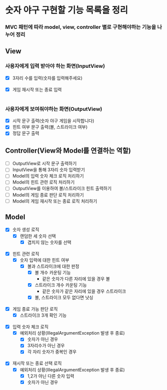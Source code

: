 # 숫자 야구 구현할 기능 목록을 정리

### MVC 패턴에 따라 model, view, controller 별로 구현해야하는 기능을 나누어 정리

## View

### 사용자에게 입력 받아야 하는 화면(InputView)

- [x] 3자리 수를 입력(숫자를 입력해주세요)
  </br></br>
- [x] 게임 재시작 또는 종료 입력
  </br></br>

### 사용자에게 보여줘야하는 화면(OutputView)

- [x] 시작 문구 출력(숫자 야구 게임을 시작합니다)
- [x] 힌트 여부 문구 출력(볼, 스트라이크 여부)
- [x] 정답 문구 출력

## Controller(View와 Model를 연결하는 역할)

- [ ] OutputView로 시작 문구 출력하기
- [ ] InputView을 통해 3자리 숫자 입력받기
- [ ] Model의 입력 숫자 체크 로직 처리하기
- [ ] Model의 힌트 관련 로직 처리하기
- [ ] OutputView를 이용하여 볼/스트라이크 힌트 출력하기
- [ ] Model의 게임 종료 판단 로직 처리하기
- [ ] Model의 게임 재시작 또는 종료 로직 처리하기

## Model

- [x] 숫자 생성 로직
    - [x] 랜덤한 세 숫자 선택
        - [x] 겹치지 않는 숫자를 선택
          </br></br>
- [x] 힌트 관련 로직
    - [x] 숫자 입력에 대한 힌트 여부
        - [x] 볼과 스트라이크에 대한 판정
            -  [x] 볼 개수 카운팅 기능
                - 같은 숫자가 다른 자리에 있을 경우 볼
            - [x] 스트라이크 개수 카운팅 기능
                - 같은 숫자가 같은 자리에 있을 경우 스트라이크
            - [x] 볼, 스트라이크 모두 없다면 낫싱
              </br></br>
- [x] 게임 종료 가능 판단 로직
    - [x] 스트라이크 3개 확인 기능
      </br></br>
- [x] 입력 숫자 체크 로직
    - [x] 예외처리 상황(IllegalArgumentException 발생 후 종료)
        - [x] 숫자가 아닌 경우
        - [x] 3자리수가 아닌 경우
        - [x] 각 자리 숫자가 중복인 경우
          </br></br>
- [x] 재시작 또는 종료 선택 로직
    - [x] 예외처리 상황(IllegalArgumentException 발생 후 종료)
        - [x] 1,2가 아닌 다른 숫자 입력
        - [x] 숫자가 아닌 경우